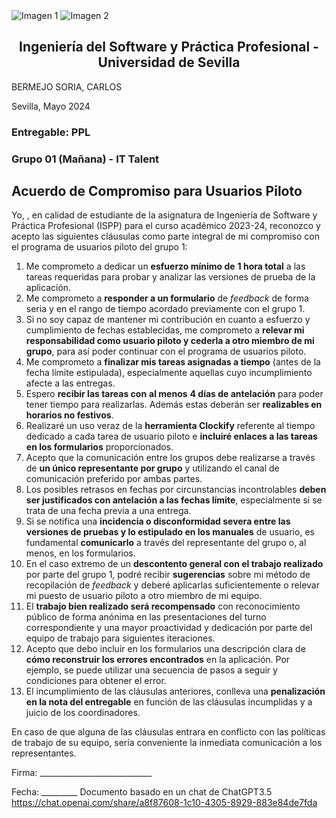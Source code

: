 <div style={{ display: 'flex' }}>
  <img src="/img/TalentLOGO.png" alt="Imagen 1" style={{ width: '50%', height: 'auto' }} />
  <img src="/img/USLOGO.png" alt="Imagen 2" style={{ width: '30%', height: '30%' }} />
</div>

## <center>Ingeniería del Software y Práctica Profesional - Universidad de Sevilla</center>

BERMEJO SORIA, CARLOS

<a name="_heading=h.pg8quxt9d0oa">Sevilla, Mayo 2024</a>

### Entregable: PPL
### Grupo 01 (Mañana) - IT Talent

## **Acuerdo de Compromiso para Usuarios Piloto**

Yo,                                                      , en calidad de estudiante de la asignatura de Ingeniería de Software y Práctica Profesional (ISPP) para el curso académico 2023-24, reconozco y acepto las siguientes cláusulas como parte integral de mi compromiso con el programa de usuarios piloto del grupo 1:

1. Me comprometo a dedicar un **esfuerzo mínimo de** **1 hora total** a las tareas requeridas para probar y analizar las versiones de prueba de la aplicación.
1. Me comprometo a **responder a un formulario** de *feedback* de forma seria y en el rango de tiempo acordado previamente con el grupo 1.
1. Si no soy capaz de mantener mi contribución en cuanto a esfuerzo y cumplimiento de fechas establecidas, me comprometo a **relevar mi responsabilidad como usuario piloto y cederla a otro miembro de mi grupo**, para así poder continuar con el programa de usuarios piloto.
1. Me comprometo a **finalizar mis tareas asignadas a tiempo** (antes de la fecha límite estipulada), especialmente aquellas cuyo incumplimiento afecte a las entregas.
1. Espero **recibir las tareas con** **al menos** **4 días de antelación** para poder tener tiempo para realizarlas. Además estas deberán ser **realizables en horarios no festivos**.
1. Realizaré un uso veraz de la **herramienta Clockify** referente al tiempo dedicado a cada tarea de usuario piloto e **incluiré enlaces a las tareas en los formularios** proporcionados.
1. Acepto que la comunicación entre los grupos debe realizarse a través de **un único representante por grupo** y utilizando el canal de comunicación preferido por ambas partes.
1. Los posibles retrasos en fechas por circunstancias incontrolables **deben ser justificados con antelación a las fechas límite**, especialmente si se trata de una fecha previa a una entrega.
1. Si se notifica una **incidencia o disconformidad severa entre las versiones de pruebas y lo estipulado en los manuales** de usuario, es fundamental **comunicarlo** a través del representante del grupo o, al menos, en los formularios.
1. En el caso extremo de un **descontento general con el trabajo realizado** por parte del grupo 1, podré recibir **sugerencias** sobre mi método de recopilación de *feedback* y deberé aplicarlas suficientemente o relevar mi puesto de usuario piloto a otro miembro de mi equipo.
1. El **trabajo bien realizado será recompensado** con reconocimiento público de forma anónima en las presentaciones del turno correspondiente y una mayor proactividad y dedicación por parte del equipo de trabajo para siguientes iteraciones.
1. Acepto que debo incluir en los formularios una descripción clara de **cómo reconstruir los errores encontrados** en la aplicación. Por ejemplo, se puede utilizar una secuencia de pasos a seguir y condiciones para obtener el error.
1. El incumplimiento de las cláusulas anteriores, conlleva una **penalización en la nota del entregable** en función de las cláusulas incumplidas y a juicio de los coordinadores.

En caso de que alguna de las cláusulas entrara en conflicto con las políticas de trabajo de su equipo, sería conveniente la inmediata comunicación a los representantes.

Firma: \_\_\_\_\_\_\_\_\_\_\_\_\_\_\_\_\_\_\_\_\_\_\_\_\_\_\_\_

Fecha: \_\_\_\_\_\_\_\_\_
Documento basado en un chat de ChatGPT3.5 <https://chat.openai.com/share/a8f87608-1c10-4305-8929-883e84de7fda>
